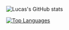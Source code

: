 ![Lucas's GitHub stats](https://github-readme-stats.vercel.app/api?username=aguiarlucas2703&show_icons=true&theme=tokyonight)

[![Top Languages](https://github-readme-stats.vercel.app/api/top-langs/?username=aguiarlucas2703)](https://github.com/aguiarlucas2703/github-readme-stats)
<!--
**aguiarlucas2703/aguiarlucas2703** is a ✨ _special_ ✨ repository because its `README.md` (this file) appears on your GitHub profile.

Here are some ideas to get you started:

- 🔭 I’m currently working on ...
- 🌱 I’m currently learning ...
- 👯 I’m looking to collaborate on ...
- 🤔 I’m looking for help with ...
- 💬 Ask me about ...
- 📫 How to reach me: ...
- 😄 Pronouns: ...
- ⚡ Fun fact: ...
-->
